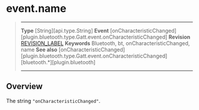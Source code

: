 # event.name

> --------------------- ------------------------------------------------------------------------------------------
> __Type__              [String][api.type.String]
> __Event__             [onCharacteristicChanged][plugin.bluetooth.type.Gatt.event.onCharacteristicChanged]
> __Revision__          [REVISION_LABEL](REVISION_URL)
> __Keywords__          Bluetooth, bt, onCharacteristicChanged, name
> __See also__          [onCharacteristicChanged][plugin.bluetooth.type.Gatt.event.onCharacteristicChanged]
>						[bluetooth.*][plugin.bluetooth]
> --------------------- ------------------------------------------------------------------------------------------

## Overview

The string `"onCharacteristicChanged"`.